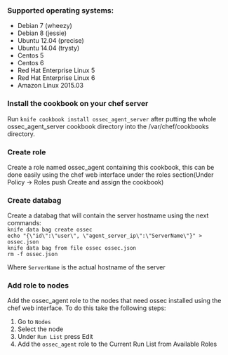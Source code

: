 ### Supported operating systems:
- Debian 7 (wheezy)
- Debian 8 (jessie)
- Ubuntu 12.04 (precise)
- Ubuntu 14.04 (trysty)
- Centos 5
- Centos 6
- Red Hat Enterprise Linux 5
- Red Hat Enterprise Linux 6
- Amazon Linux 2015.03

### Install the cookbook on your chef server

Run ```knife cookbook install ossec_agent_server``` after putting the whole ossec_agent_server cookbook directory into the /var/chef/cookbooks directory.

### Create role

Create a role named ossec_agent containing this cookbook, this can be done easily using the chef web interface under the roles section(Under Policy -> Roles push Create and assign the cookbook)

### Create databag

Create a databag that will contain the server hostname using the next commands:</br>
```knife data bag create ossec```</br>
```echo "{\"id\":\"user\", \"agent_server_ip\":\"ServerName\"}" > ossec.json```</br>
```knife data bag from file ossec ossec.json```</br>
```rm -f ossec.json```</br>

Where ```ServerName``` is the actual hostname of the server

### Add role to nodes 

Add the ossec_agent role to the nodes that need ossec installed using the chef web interface. To do this take the following steps:</br>
1. Go to ```Nodes```
2. Select the node
3. Under ```Run List``` press Edit
4. Add the ```ossec_agent``` role to the Current Run List from Available Roles
